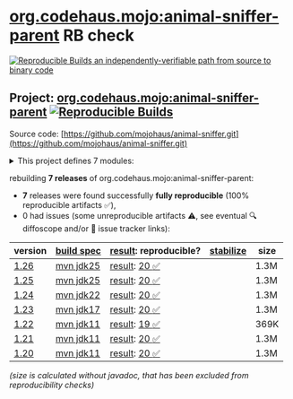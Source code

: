 [org.codehaus.mojo:animal-sniffer-parent](https://central.sonatype.com/artifact/org.codehaus.mojo/animal-sniffer-parent/versions) RB check
=======

[![Reproducible Builds](https://reproducible-builds.org/images/logos/rb.svg) an independently-verifiable path from source to binary code](https://reproducible-builds.org/)

## Project: [org.codehaus.mojo:animal-sniffer-parent](https://central.sonatype.com/artifact/org.codehaus.mojo/animal-sniffer-parent/versions) [![Reproducible Builds](https://img.shields.io/endpoint?url=https://raw.githubusercontent.com/jvm-repo-rebuild/reproducible-central/master/content/org/codehaus/mojo/animal-sniffer/badge.json)](https://github.com/jvm-repo-rebuild/reproducible-central/blob/master/content/org/codehaus/mojo/animal-sniffer/README.md)

Source code: [https://github.com/mojohaus/animal-sniffer.git](https://github.com/mojohaus/animal-sniffer.git)

<details><summary>This project defines 7 modules:</summary>

* [org.codehaus.mojo:animal-sniffer](https://central.sonatype.com/artifact/org.codehaus.mojo/animal-sniffer/overview)
* [org.codehaus.mojo:animal-sniffer-annotations](https://central.sonatype.com/artifact/org.codehaus.mojo/animal-sniffer-annotations/overview)
* [org.codehaus.mojo:animal-sniffer-ant-tasks](https://central.sonatype.com/artifact/org.codehaus.mojo/animal-sniffer-ant-tasks/overview)
* [org.codehaus.mojo:animal-sniffer-enforcer-rule](https://central.sonatype.com/artifact/org.codehaus.mojo/animal-sniffer-enforcer-rule/overview)
* [org.codehaus.mojo:animal-sniffer-maven-plugin](https://central.sonatype.com/artifact/org.codehaus.mojo/animal-sniffer-maven-plugin/overview)
* [org.codehaus.mojo:animal-sniffer-parent](https://central.sonatype.com/artifact/org.codehaus.mojo/animal-sniffer-parent/overview)
* [org.codehaus.mojo:java-boot-classpath-detector](https://central.sonatype.com/artifact/org.codehaus.mojo/java-boot-classpath-detector/overview)
</details>

rebuilding **7 releases** of org.codehaus.mojo:animal-sniffer-parent:
- **7** releases were found successfully **fully reproducible** (100% reproducible artifacts :white_check_mark:),
- 0 had issues (some unreproducible artifacts :warning:, see eventual :mag: diffoscope and/or :memo: issue tracker links):

| version | [build spec](/BUILDSPEC.md) | [result](https://reproducible-builds.org/docs/jvm/): reproducible? | [stabilize](https://github.com/google/oss-rebuild/blob/main/cmd/stabilize/README.md) | size |
| -- | --------- | ------ | ------ | -- |
| [1.26](https://central.sonatype.com/artifact/org.codehaus.mojo/animal-sniffer-parent/1.26/pom) | [mvn jdk25](animal-sniffer-1.26.buildspec) | [result](animal-sniffer-parent-1.26.buildinfo): [20 :white_check_mark: ](animal-sniffer-parent-1.26.buildcompare) | | 1.3M |
| [1.25](https://central.sonatype.com/artifact/org.codehaus.mojo/animal-sniffer-parent/1.25/pom) | [mvn jdk25](animal-sniffer-1.25.buildspec) | [result](animal-sniffer-parent-1.25.buildinfo): [20 :white_check_mark: ](animal-sniffer-parent-1.25.buildcompare) | | 1.3M |
| [1.24](https://central.sonatype.com/artifact/org.codehaus.mojo/animal-sniffer-parent/1.24/pom) | [mvn jdk22](animal-sniffer-1.24.buildspec) | [result](animal-sniffer-parent-1.24.buildinfo): [20 :white_check_mark: ](animal-sniffer-parent-1.24.buildcompare) | | 1.3M |
| [1.23](https://central.sonatype.com/artifact/org.codehaus.mojo/animal-sniffer-parent/1.23/pom) | [mvn jdk17](animal-sniffer-1.23.buildspec) | [result](animal-sniffer-parent-1.23.buildinfo): [20 :white_check_mark: ](animal-sniffer-parent-1.23.buildcompare) | | 1.3M |
| [1.22](https://central.sonatype.com/artifact/org.codehaus.mojo/animal-sniffer-parent/1.22/pom) | [mvn jdk11](animal-sniffer-1.22.buildspec) | [result](animal-sniffer-parent-1.22.buildinfo): [19 :white_check_mark: ](animal-sniffer-parent-1.22.buildcompare) | | 369K |
| [1.21](https://central.sonatype.com/artifact/org.codehaus.mojo/animal-sniffer-parent/1.21/pom) | [mvn jdk11](animal-sniffer-1.21.buildspec) | [result](animal-sniffer-parent-1.21.buildinfo): [20 :white_check_mark: ](animal-sniffer-parent-1.21.buildcompare) | | 1.3M |
| [1.20](https://central.sonatype.com/artifact/org.codehaus.mojo/animal-sniffer-parent/1.20/pom) | [mvn jdk11](animal-sniffer-1.20.buildspec) | [result](animal-sniffer-parent-1.20.buildinfo): [20 :white_check_mark: ](animal-sniffer-parent-1.20.buildcompare) | | 1.3M |

<i>(size is calculated without javadoc, that has been excluded from reproducibility checks)</i>
